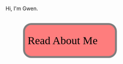 Hi, I'm Gwen.

<a href="https://gwenmurphy.github.io/about/" target="_blank"><svg width="400" height="150">
  <rect x="50" y="20" rx="20" ry="20" width="250" height="90"
  style="fill:red;stroke:black;stroke-width:5;opacity:0.5" />
  <text fill="#000000" font-size="30" font-family="Verdana" x="60" y="75">Read About Me</text>
Sorry, your browser does not support inline SVG.
</svg></a>